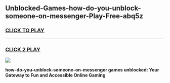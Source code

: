
## Unblocked-Games-how-do-you-unblock-someone-on-messenger-Play-Free-abq5z
<h3>
<a href="https://premium76.site?title=how-do-you-unblock-someone-on-messenger&ref=23A">CLICK TO PLAY</a></h3>
<hr>

<h3>
<a href="https://premium76.site?title=how-do-you-unblock-someone-on-messenger&ref=23A">CLICK 2 PLAY</a>
  
</h3>

<a href="https://premium76.site?title=how-do-you-unblock-someone-on-messenger&ref=23A"><img src="https://clearcache.store/games.png"></a>


**how-do-you-unblock-someone-on-messenger games unblocked: Your Gateway to Fun and Accessible Online Gaming**

